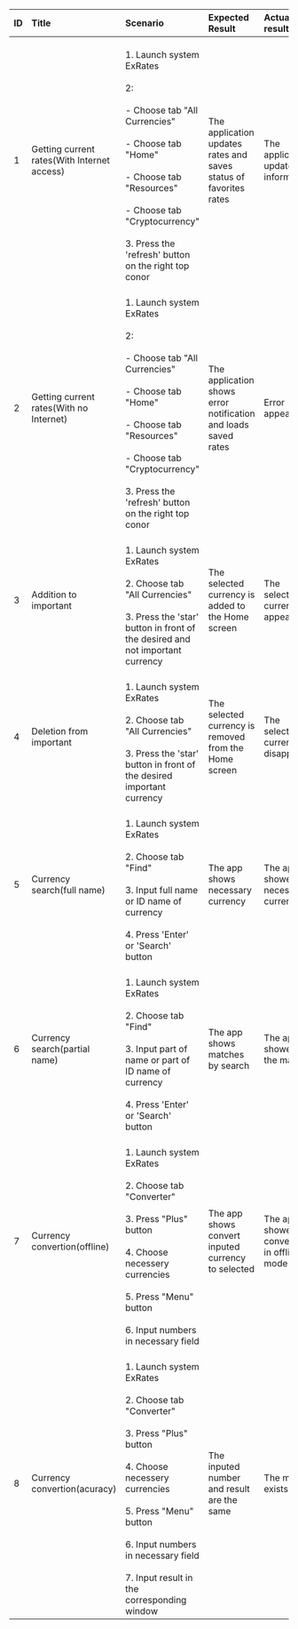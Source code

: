 **ID**  |**Title**                                  |**Scenario**|**Expected Result**|**Actual result**|**Pass/Fail indication**
:-------|:------------------------------------------|:-----------|:------------------|:----------------|:------------------------
1	|Getting current rates(With Internet access)|<br>1. Launch system ExRates</br><br>2:</br><br> - Choose tab "All Currencies"</br><br> - Choose tab "Home"</br><br> - Choose tab "Resources"</br><br> - Choose tab "Cryptocurrency"</br><br>3. Press the 'refresh' button on the right top conor</br>| The application updates rates and saves status of favorites rates| The application updates the information | Test passed |
2       |Getting current rates(With no Internet)    |<br>1. Launch system ExRates</br><br>2:</br><br> - Choose tab "All Currencies"</br><br> - Choose tab "Home"</br><br> - Choose tab "Resources"</br><br> - Choose tab "Cryptocurrency"</br><br>3. Press the 'refresh' button on the right top conor</br>| The application shows error notification and loads saved rates| Error appeared | Test passed |
3       |Addition to important                      |<br>1. Launch system ExRates</br><br>2. Choose tab "All Currencies"</br> <br>3. Press the 'star' button in front of the desired and not important currency</br>|The selected currency is added to the Home screen| The selected currency appeared | Test passed |
4       |Deletion from important                    |<br>1. Launch system ExRates</br><br>2. Choose tab "All Currencies"</br> <br>3. Press the 'star' button in front of the desired important currency</br>|The selected currency is removed from the Home screen| The selected currency disappeared | Test passed |
5       |Currency search(full name)                 |<br>1. Launch system ExRates</br><br>2. Choose tab "Find"</br> <br>3. Input full name or ID name of currency</br> <br>4. Press 'Enter' or 'Search' button</br>|The app shows necessary currency| The app showed necessary currency | Test passed |
6       |Currency search(partial name)              |<br>1. Launch system ExRates</br><br>2. Choose tab "Find"</br> <br>3. Input part of name or part of ID name of currency</br> <br>4. Press 'Enter' or 'Search' button</br>|The app shows matches by search| The app showed all the matches | Test passed |
7       |Currency convertion(offline)               |<br>1. Launch system ExRates</br><br>2. Choose tab "Converter"</br><br>3. Press "Plus" button </br><br>4. Choose necessery currencies</br> <br>5. Press "Menu" button</br><br>6. Input numbers in necessary field</br>|The app shows convert inputed currency to selected| The app showed convertion in offline mode | Test passed |
8       |Currency convertion(acuracy)               |<br>1. Launch system ExRates</br><br>2. Choose tab "Converter"</br><br>3. Press "Plus" button </br><br>4. Choose necessery currencies</br> <br>5. Press "Menu" button</br><br>6. Input numbers in necessary field</br><br>7. Input result in the corresponding window</br>|The inputed number and result are the same| The match exists | Test passed |





